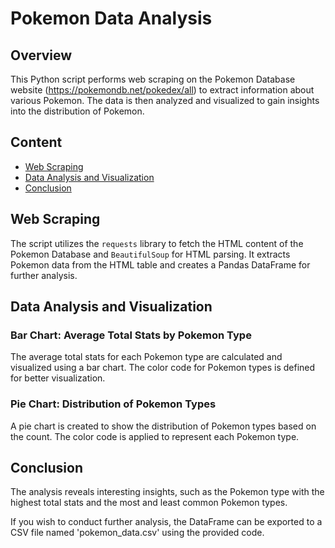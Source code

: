 # Pokemon Data Analysis

## Overview

This Python script performs web scraping on the Pokemon Database website (https://pokemondb.net/pokedex/all) to extract information about various Pokemon. The data is then analyzed and visualized to gain insights into the distribution of Pokemon.

## Content

- [Web Scraping](#web-scraping)
- [Data Analysis and Visualization](#data-analysis-and-visualization)
- [Conclusion](#conclusion)

## Web Scraping

The script utilizes the `requests` library to fetch the HTML content of the Pokemon Database and `BeautifulSoup` for HTML parsing. It extracts Pokemon data from the HTML table and creates a Pandas DataFrame for further analysis.

## Data Analysis and Visualization

### Bar Chart: Average Total Stats by Pokemon Type

The average total stats for each Pokemon type are calculated and visualized using a bar chart. The color code for Pokemon types is defined for better visualization.

### Pie Chart: Distribution of Pokemon Types

A pie chart is created to show the distribution of Pokemon types based on the count. The color code is applied to represent each Pokemon type.

## Conclusion

The analysis reveals interesting insights, such as the Pokemon type with the highest total stats and the most and least common Pokemon types.

If you wish to conduct further analysis, the DataFrame can be exported to a CSV file named 'pokemon_data.csv' using the provided code.

